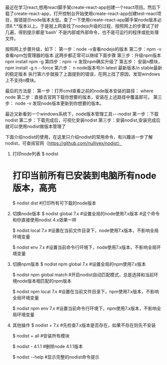 最近在学习react,想用react脚手架create-react-app创建一个react项目。然后下载了create-react-app，打开控制台开始使用create-react-app创建test-react项目，报错提示node版本太低。查了一下使用create-react-app脚手架node版本必须8.*.*版本以上。于是就上网查找了nodejs升级的过程，按照网上的步骤试了好几遍，得到提示都是'bash' 不是内部或外部命令，也不是可运行的程序或批处理文件。

按照网上步骤升级，如下：
第一步：node -v查看nodejs的版本
第二步：npm -v查看npm包管理器的版本
这两步都正常可以继续下面步骤
第三步：升级npm版本  npm install npm -g
第四步：npm -v 发现npm确实升级了
第五步： 安装n模块，npm install -g n --force
第六步： n node版本号/n latest 最新版本/n stable最新的稳定版本
执行第六步就报了上面提到的错误，在网上找了原因，发现windows上不支持n模块。

最后的方法是：
第一步：打开cmd查看之前的node版本安装的路径： where node
第二步：直接去官网下载你想要的版本，安装在上述路径中覆盖即可。
第三步： node -v 发现node版本更新到你想要的版本。

最近又新看到一个windows系统下，node版本管理工具---nodist
第一步：下载nodist
第二步：下载完成后，可视化安装nodist
第三步：安装nodist,安装完成后就可以使用nodist做版本管理了

下面介绍nodist的使用，在这里只介绍nodist的常用命令，有兴趣进一步了解nodist，可查阅官网（https://github.com/nullivex/nodist）
1. 打印node列表
   $ nodist  
   # 打印当前所有已安装到电脑所有node版本，高亮
   
   $ nodist dist
   #打印所有可下载的node版本
   
2. 切换node版本
   $ nodist global 7.x
   #设置全局的node使用7.x版本
   #这个命令和你直接使用nodist 4.x效果一样

   $ nodist local 7.x
   #设置在当前文件目录下，node使用7.x版本，不影响全局环境变量
   
   $ nodist env 7.x
   #设置当前命令行环境下，node使用7.x版本，不影响全局环境变量
   
3. 切换npm版本
   $ nodist npm global 7.x
   #设置全局的npm使用7.x版本
   
   $ nodist npm global match
   #开启nodist自动匹配模式，总是选择和当前环境node版本相匹配的npm版本
   
   $ nodist npm local 7.x
   #设置在当前文件目录下，npm使用7.x版本，不影响全局环境变量
   
   $ nodist npm env 7.x
   #设置当前命令行环境下，npm使用7.x版本，不影响全局环境变量
   
4. 其他操作
   $ nodist + 7.x
   #先检查7.x版本是否存在，如果不存在则先不安装

   $ nodist + all
   #安装所有模块

   $ nodist - 4.1.1
   #删除node 4.1.1版本   
   
   $ nodist --help
   #显示完整的nodist命令提示